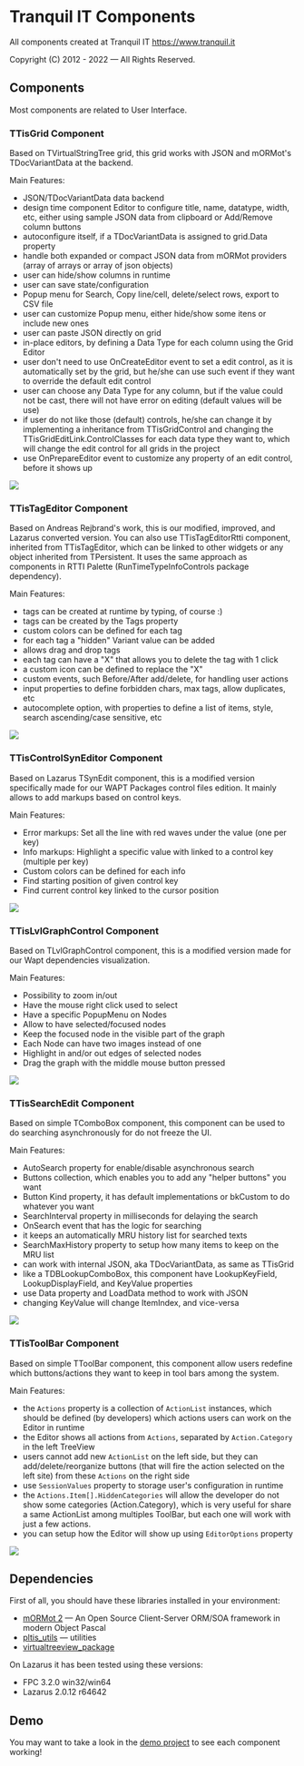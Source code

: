 # Tranquil IT Components

All components created at Tranquil IT https://www.tranquil.it

Copyright (C) 2012 - 2022 — All Rights Reserved.

## Components

Most components are related to User Interface.

### TTisGrid Component

Based on TVirtualStringTree grid, this grid works with JSON and mORMot's TDocVariantData at the backend.

Main Features:

- JSON/TDocVariantData data backend
- design time component Editor to configure title, name, datatype, width, etc, either using sample JSON data from clipboard or Add/Remove column buttons
- autoconfigure itself, if a TDocVariantData is assigned to grid.Data property
- handle both expanded or compact JSON data from mORMot providers (array of arrays or array of json objects)
- user can hide/show columns in runtime
- user can save state/configuration
- Popup menu for Search, Copy line/cell, delete/select rows, export to CSV file
- user can customize Popup menu, either hide/show some itens or include new ones
- user can paste JSON directly on grid
- in-place editors, by defining a Data Type for each column using the Grid Editor 
- user don't need to use OnCreateEditor event to set a edit control, as it is automatically set by the grid, but he/she can use such event if they want to override the default edit control
- user can choose any Data Type for any column, but if the value could not be cast, there will not have error on editing (default values will be use)
- if user do not like those (default) controls, he/she can change it by implementing a inheritance from TTisGridControl and changing the TTisGridEditLink.ControlClasses for each data type they want to, which will change the edit control for all grids in the project
- use OnPrepareEditor event to customize any property of an edit control, before it shows up

<img src="./images/tisgrid.png">

### TTisTagEditor Component

Based on Andreas Rejbrand's work, this is our modified, improved, and Lazarus converted version.
You can also use TTisTagEditorRtti component, inherited from TTisTagEditor, which can be linked to other widgets or any object inherited from TPersistent.
It uses the same approach as components in RTTI Palette (RunTimeTypeInfoControls package dependency).

Main Features:

- tags can be created at runtime by typing, of course :)
- tags can be created by the Tags property
- custom colors can be defined for each tag
- for each tag a "hidden" Variant value can be added
- allows drag and drop tags
- each tag can have a "X" that allows you to delete the tag with 1 click
- a custom icon can be defined to replace the "X"
- custom events, such Before/After add/delete, for handling user actions
- input properties to define forbidden chars, max tags, allow duplicates, etc
- autocomplete option, with properties to define a list of items, style, search ascending/case sensitive, etc

<img src="./images/tistageditor.png">

### TTisControlSynEditor Component

Based on Lazarus TSynEdit component, this is a modified version specifically made for our WAPT Packages control files edition.
It mainly allows to add markups based on control keys.

Main Features:

- Error markups: Set all the line with red waves under the value (one per key)
- Info markups: Highlight a specific value with linked to a control key (multiple per key)
- Custom colors can be defined for each info
- Find starting position of given control key
- Find current control key linked to the cursor position

<img src="./images/tiscontrolsyneditor.png">

### TTisLvlGraphControl Component

Based on TLvlGraphControl component, this is a modified version made for our Wapt dependencies visualization.

Main Features:

- Possibility to zoom in/out
- Have the mouse right click used to select
- Have a specific PopupMenu on Nodes
- Allow to have selected/focused nodes
- Keep the focused node in the visible part of the graph
- Each Node can have two images instead of one
- Highlight in and/or out edges of selected nodes
- Drag the graph with the middle mouse button pressed

<img src="./images/tislvlgraphcontrol.png">

### TTisSearchEdit Component

Based on simple TComboBox component, this component can be used to do searching asynchronously for do not freeze the UI.

Main Features:

- AutoSearch property for enable/disable asynchronous search
- Buttons collection, which enables you to add any "helper buttons" you want
- Button Kind property, it has default implementations or bkCustom to do whatever you want
- SearchInterval property in milliseconds for delaying the search
- OnSearch event that has the logic for searching
- it keeps an automatically MRU history list for searched texts
- SearchMaxHistory property to setup how many items to keep on the MRU list
- can work with internal JSON, aka TDocVariantData, as same as TTisGrid
- like a TDBLookupComboBox, this component have LookupKeyField, LookupDisplayField, and KeyValue properties
- use Data property and LoadData method to work with JSON
- changing KeyValue will change ItemIndex, and vice-versa

<img src="./images/tissearchedit.png">

### TTisToolBar Component

Based on simple TToolBar component, this component allow users redefine which buttons/actions they want to keep in tool bars among the system.

Main Features:

- the `Actions` property is a collection of `ActionList` instances, which should be defined (by developers) which actions users can work on the Editor in runtime
- the Editor shows all actions from `Actions`, separated by `Action.Category` in the left TreeView
- users cannot add new `ActionList` on the left side, but they can add/delete/reorganize buttons (that will fire the action selected on the left site) from these `Actions` on the right side
- use `SessionValues` property to storage user's configuration in runtime 
- the `Actions.Item[].HiddenCategories` will allow the developer do not show some categories (Action.Category), which is very useful for share a same ActionList among multiples ToolBar, but each one will work with just a few actions.
- you can setup how the Editor will show up using `EditorOptions` property

<img src="./images/tistoolbar.png">


## Dependencies

First of all, you should have these libraries installed in your environment:
- [mORMot 2](https://github.com/synopse/mORMot2) — An Open Source Client-Server ORM/SOA framework in modern Object Pascal
- [pltis_utils](https://github.com/tranquilit/pltis_utils) — utilities 
- [virtualtreeview_package](https://gitlab.com/freepascal.org/lazarus/lazarus/-/tree/main/components/virtualtreeview)

On Lazarus it has been tested using these versions:

- FPC 3.2.0 win32/win64
- Lazarus 2.0.12 r64642

## Demo

You may want to take a look in the [demo project](./demo) to see each component working!

